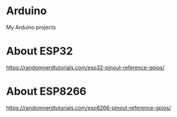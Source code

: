 # Arduino
My Arduino projects

# About ESP32
https://randomnerdtutorials.com/esp32-pinout-reference-gpios/

# About ESP8266
https://randomnerdtutorials.com/esp8266-pinout-reference-gpios/
